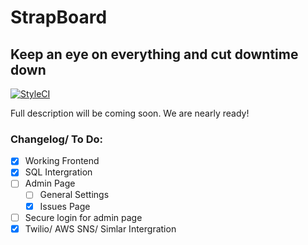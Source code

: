 # StrapBoard
## Keep an eye on everything and cut downtime down

[![StyleCI](https://styleci.io/repos/93790681/shield?branch=master)](https://styleci.io/repos/93790681)

Full description will be coming soon. We are nearly ready!

### Changelog/ To Do:

- [x] Working Frontend
- [x] SQL Intergration
- [ ] Admin Page
  - [ ] General Settings
  - [x] Issues Page
- [ ] Secure login for admin page
- [x] Twilio/ AWS SNS/ Simlar Intergration
